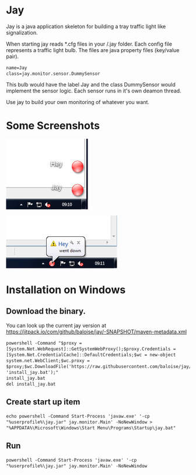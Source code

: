 # Jay


Jay is a java application skeleton for building a tray traffic light like signalization.


When starting jay reads *.cfg files in your <homedir>/.jay folder. Each config file represents a traffic light bulb. The files are java property files (key/value pair). 

```
name=Jay
class=jay.monitor.sensor.DummySensor
```

This bulb would have the label Jay and the class DummySensor would implement the sensor logic. Each sensor runs in it's own deamon thread.

Use jay to build your own monitoring of whatever you want.

# Some Screenshots

![Traffic light](screenshots/jaylights.PNG)

![Jay message](screenshots/jaytray.PNG)

# Installation on Windows
## Download the binary. 
You can look up the current jay version at https://jitpack.io/com/github/baloise/jay/-SNAPSHOT/maven-metadata.xml
```
powershell -Command "$proxy = [System.Net.WebRequest]::GetSystemWebProxy();$proxy.Credentials = [System.Net.CredentialCache]::DefaultCredentials;$wc = new-object system.net.WebClient;$wc.proxy = $proxy;$wc.DownloadFile('https://raw.githubusercontent.com/baloise/jay/master/install.bat', 'install_jay.bat');"
install_jay.bat
del install_jay.bat

```

## Create start up item
```
echo powershell -Command Start-Process 'javaw.exe' '-cp "%userprofile%\jay.jar" jay.monitor.Main' -NoNewWindow > "%APPDATA%\Microsoft\Windows\Start Menu\Programs\Startup\jay.bat"
```

## Run
```
powershell -Command Start-Process 'javaw.exe' '-cp "%userprofile%\jay.jar" jay.monitor.Main' -NoNewWindow
```
